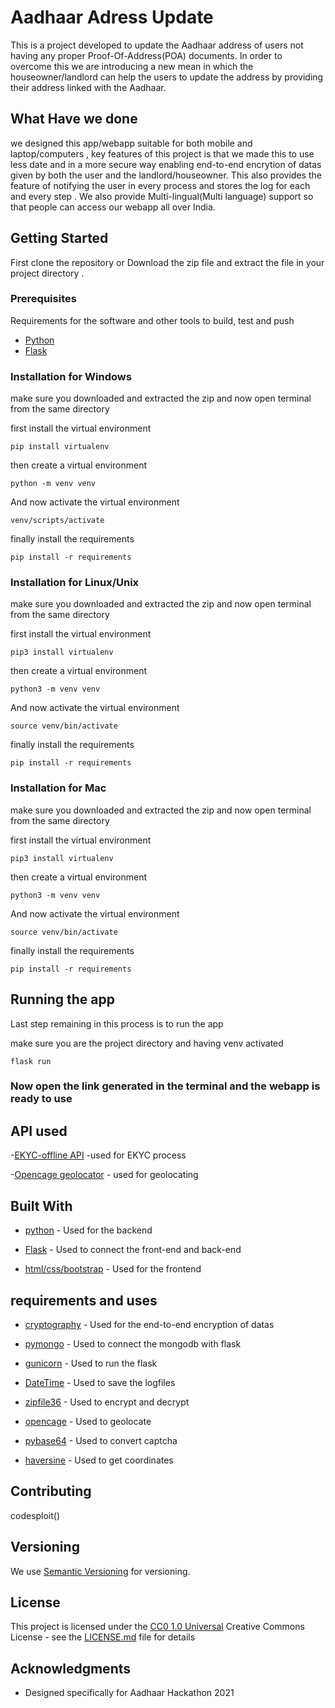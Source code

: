 # Aadhaar Adress Update

This is a project developed to update the Aadhaar address of users not having any proper Proof-Of-Address(POA) documents.
In order to overcome this we are introducing a new mean in which the houseowner/landlord can help the users to update the address by providing their address linked with the Aadhaar.

## What Have we done
we designed this app/webapp suitable for both mobile and laptop/computers , key features of this project is that we made this
to use less date and in a more secure way enabling end-to-end encrytion of datas given by both the user and the landlord/houseowner.
This also provides the feature of notifying the user in every process and stores the log for each and every step .
We also provide Multi-lingual(Multi language) support so that people can access our webapp all over India.

## Getting Started
First clone the repository or Download the zip file and extract the file in your project directory .

### Prerequisites

Requirements for the software and other tools to build, test and push
- [Python](https://www.python.org/)
- [Flask](https://flask.palletsprojects.com/en/2.0.x/)

### Installation for Windows

make sure you downloaded and extracted the zip and now open terminal from the same directory

first install the virtual environment

    pip install virtualenv

then create a virtual environment

    python -m venv venv  

And now activate the virtual environment

    venv/scripts/activate

finally install the requirements

    pip install -r requirements

 ### Installation for Linux/Unix

make sure you downloaded and extracted the zip and now open terminal from the same directory


first install the virtual environment

    pip3 install virtualenv

then create a virtual environment

    python3 -m venv venv    

And now activate the virtual environment

    source venv/bin/activate

finally install the requirements

    pip install -r requirements   

 ### Installation for Mac

make sure you downloaded and extracted the zip and now open terminal from the same directory

first install the virtual environment

    pip3 install virtualenv

then create a virtual environment

    python3 -m venv venv    

And now activate the virtual environment

    source venv/bin/activate

finally install the requirements

    pip install -r requirements   


## Running the app

Last step remaining in this process is to run the app

make sure you are the project directory and having venv activated

    flask run

### Now open the link generated in the terminal and the webapp is ready to use



## API used

-[EKYC-offline API](https://github.com/uidaitc) -used for EKYC process

-[Opencage geolocator](https://opencagedata.com/) - used for geolocating

## Built With

  - [python](https://www.python.org/) - Used for the backend

  - [Flask](https://flask.palletsprojects.com/en/2.0.x/) - Used to connect the front-end and back-end

  - [html/css/bootstrap](https://getbootstrap.com/) - Used for the frontend


 ## requirements and uses

  - [cryptography]() - Used for the end-to-end encryption of datas

  - [pymongo]() - Used to connect the mongodb with flask

  - [gunicorn]() - Used to run the flask

  - [DateTime]() - Used to save the logfiles

  - [zipfile36]() - Used to encrypt and decrypt

  - [opencage]() - Used to geolocate

  - [pybase64]() - Used to convert captcha

   - [haversine]() - Used to get coordinates


 ## Contributing

codesploit()

## Versioning

We use [Semantic Versioning](http://semver.org/) for versioning.



## License

This project is licensed under the [CC0 1.0 Universal](LICENSE.md)
Creative Commons License - see the [LICENSE.md](LICENSE.md) file for
details

## Acknowledgments

  - Designed specifically for Aadhaar Hackathon 2021
